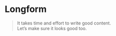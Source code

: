 # Longform

> It takes time and effort to write good content.  
> Let’s make sure it looks good too.